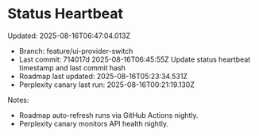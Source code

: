 # Status Heartbeat

Updated: 2025-08-16T06:47:04.013Z

- Branch: feature/ui-provider-switch
- Last commit: 714017d 2025-08-16T06:45:55Z Update status heartbeat timestamp and last commit hash
- Roadmap last updated: 2025-08-16T05:23:34.531Z
- Perplexity canary last run: 2025-08-16T00:21:19.130Z

Notes:
- Roadmap auto-refresh runs via GitHub Actions nightly.
- Perplexity canary monitors API health nightly.
